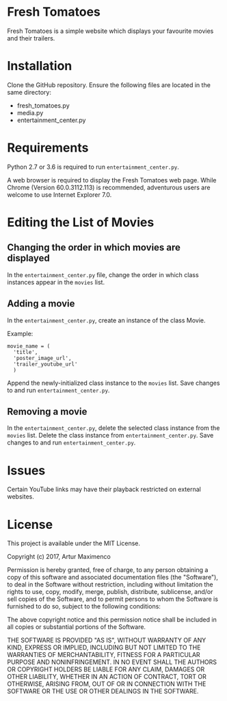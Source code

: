 # Fresh Tomatoes
Fresh Tomatoes is a simple website which displays your favourite movies and their trailers.

# Installation
Clone the GitHub repository. Ensure the following files are located in the same directory:
* fresh_tomatoes.py
* media.py
* entertainment_center.py

# Requirements
Python 2.7 or 3.6 is required to run `entertainment_center.py`.

A web browser is required to display the Fresh Tomatoes web page. While Chrome (Version 60.0.3112.113) is recommended, adventurous users are welcome to use Internet Explorer 7.0.

# Editing the List of Movies
## Changing the order in which movies are displayed
In the `entertainment_center.py` file, change the order in which class instances appear in the `movies` list.

## Adding a movie
In the `entertainment_center.py`, create an instance of the class Movie.

Example:
```
movie_name = (
  'title',
  'poster_image_url',
  'trailer_youtube_url'
  )
```
Append the newly-initialized class instance to the `movies` list.
Save changes to and run `entertainment_center.py`.

## Removing a movie
In the `entertainment_center.py`, delete the selected class instance from the `movies` list.
Delete the class instance from `entertainment_center.py`.
Save changes to and run `entertainment_center.py`.

# Issues
Certain YouTube links may have their playback restricted on external websites.

# License
This project is available under the MIT License.

Copyright (c) 2017, Artur Maximenco

Permission is hereby granted, free of charge, to any person obtaining a copy
of this software and associated documentation files (the "Software"), to deal
in the Software without restriction, including without limitation the rights
to use, copy, modify, merge, publish, distribute, sublicense, and/or sell
copies of the Software, and to permit persons to whom the Software is
furnished to do so, subject to the following conditions:

The above copyright notice and this permission notice shall be included in all
copies or substantial portions of the Software.

THE SOFTWARE IS PROVIDED "AS IS", WITHOUT WARRANTY OF ANY KIND, EXPRESS OR
IMPLIED, INCLUDING BUT NOT LIMITED TO THE WARRANTIES OF MERCHANTABILITY,
FITNESS FOR A PARTICULAR PURPOSE AND NONINFRINGEMENT. IN NO EVENT SHALL THE
AUTHORS OR COPYRIGHT HOLDERS BE LIABLE FOR ANY CLAIM, DAMAGES OR OTHER
LIABILITY, WHETHER IN AN ACTION OF CONTRACT, TORT OR OTHERWISE, ARISING FROM,
OUT OF OR IN CONNECTION WITH THE SOFTWARE OR THE USE OR OTHER DEALINGS IN THE
SOFTWARE.
